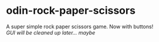 # odin-rock-paper-scissors

A super simple rock paper scissors game.
Now with buttons!\
_GUI will be cleaned up later... maybe_
